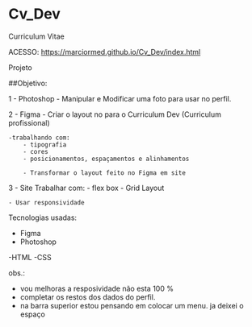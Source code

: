 # Cv_Dev
Curriculum Vitae 

ACESSO: https://marciormed.github.io/Cv_Dev/index.html





Projeto

##Objetivo:

1 - Photoshop - Manipular e Modificar uma foto para usar no perfil.

2 - Figma - Criar o layout no para o Curriculum Dev (Curriculum profissional) 
    
    -trabalhando com:
        - tipografia
        - cores
        - posicionamentos, espaçamentos e alinhamentos  

        - Transformar o layout feito no Figma em site 

3 - Site
     Trabalhar com:
     - flex box
     - Grid Layout

    - Usar responsividade

Tecnologias usadas:

- Figma
- Photoshop

-HTML
-CSS

obs.: 
 - vou melhoras a resposividade não esta 100 % 
 - completar os restos dos dados do perfil.
 - na barra superior estou pensando em colocar um menu. ja deixei o espaço
